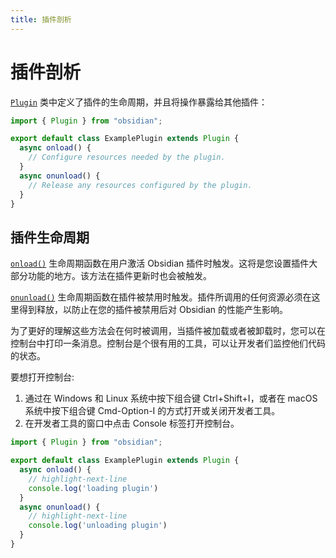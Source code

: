 ```yaml
---
title: 插件剖析
---
```

<!--
 * @Author: luhaifeng666 youzui@hotmail.com
 * @Date: 2022-08-07 11:00:59
 * @LastEditors: luhaifeng666
 * @LastEditTime: 2023-01-16 16:40:41
 * @Description: 
-->
# 插件剖析

[`Plugin`](../reference/typescript/classes/Plugin_2.md) 类中定义了插件的生命周期，并且将操作暴露给其他插件：

```ts {1,3} main.ts
import { Plugin } from "obsidian";

export default class ExamplePlugin extends Plugin {
  async onload() {
    // Configure resources needed by the plugin.
  }
  async onunload() {
    // Release any resources configured by the plugin.
  }
}
```

## 插件生命周期

[`onload()`](../reference/typescript/classes/Component.md#onload) 生命周期函数在用户激活 Obsidian 插件时触发。这将是您设置插件大部分功能的地方。该方法在插件更新时也会被触发。

[`onunload()`](../reference/typescript/classes/Component.md#onunload) 生命周期函数在插件被禁用时触发。插件所调用的任何资源必须在这里得到释放，以防止在您的插件被禁用后对 Obsidian 的性能产生影响。

为了更好的理解这些方法会在何时被调用，当插件被加载或者被卸载时，您可以在控制台中打印一条消息。控制台是个很有用的工具，可以让开发者们监控他们代码的状态。

要想打开控制台:

1. 通过在 Windows 和 Linux 系统中按下组合键 Ctrl+Shift+I，或者在 macOS 系统中按下组合键 Cmd-Option-I 的方式打开或关闭开发者工具。
2. 在开发者工具的窗口中点击 Console 标签打开控制台。

```ts main.ts
import { Plugin } from "obsidian";

export default class ExamplePlugin extends Plugin {
  async onload() {
    // highlight-next-line
    console.log('loading plugin')
  }
  async onunload() {
    // highlight-next-line
    console.log('unloading plugin')
  }
}
```
